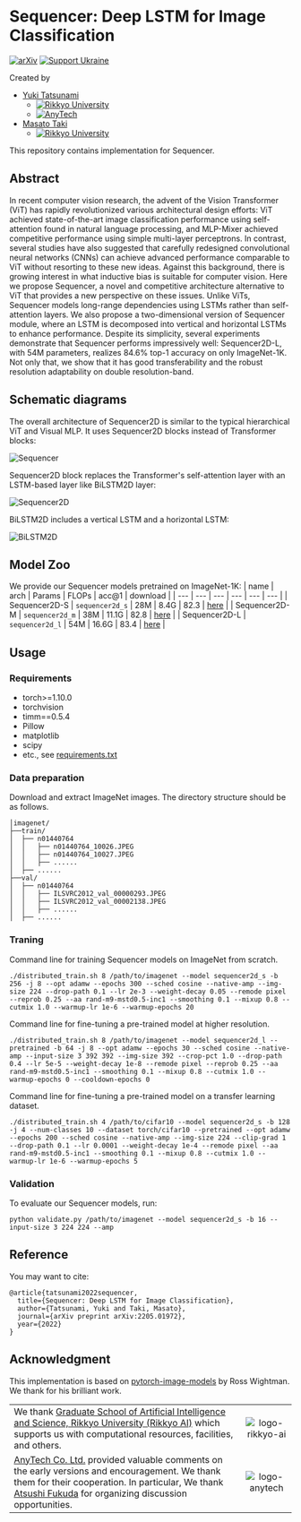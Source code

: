 **Sequencer**: Deep LSTM for Image Classification
========

[![arXiv](https://img.shields.io/badge/arXiv-2205.01972-b31b1b.svg?style=plastic)](https://arxiv.org/abs/2205.01972)
[![Support Ukraine](https://img.shields.io/badge/Support-Ukraine-FFD500?style=plastic&labelColor=005BBB)](https://opensource.fb.com/support-ukraine)

Created by
* [Yuki Tatsunami](https://sites.google.com/view/yuki-tatsunami) 
  * [![Rikkyo University](https://img.shields.io/badge/Rikkyo-University-FFFFFF?style=plastic&labelColor=582780)](https://www.rikkyo.ac.jp)
  * [![AnyTech](https://img.shields.io/badge/AnyTech-Co.%20Ltd.-18C4AA?style=plastic&labelColor=254BB1)](https://anytech.co.jp/)
* [Masato Taki](https://scholar.google.com/citations?hl=en&user=3nMhvfgAAAAJ)
  * [![Rikkyo University](https://img.shields.io/badge/Rikkyo-University-FFFFFF?style=plastic&labelColor=582780)](https://www.rikkyo.ac.jp)

This repository contains implementation for Sequencer.

## Abstract

In recent computer vision research, the advent of the Vision Transformer (ViT) has rapidly revolutionized various architectural design efforts: ViT achieved state-of-the-art image classification performance using self-attention found in natural language processing, and MLP-Mixer achieved competitive performance using simple multi-layer perceptrons. In contrast, several studies have also suggested that carefully redesigned convolutional neural networks (CNNs) can achieve advanced performance comparable to ViT without resorting to these new ideas. Against this background, there is growing interest in what inductive bias is suitable for computer vision. Here we propose Sequencer, a novel and competitive architecture alternative to ViT that provides a new perspective on these issues. Unlike ViTs, Sequencer models long-range dependencies using LSTMs rather than self-attention layers. We also propose a two-dimensional version of Sequencer module, where an LSTM is decomposed into vertical and horizontal LSTMs to enhance performance. Despite its simplicity, several experiments demonstrate that Sequencer performs impressively well: Sequencer2D-L, with 54M parameters, realizes 84.6\% top-1 accuracy on only ImageNet-1K. Not only that, we show that it has good transferability and the robust resolution adaptability on double resolution-band.

## Schematic diagrams

The overall architecture of Sequencer2D is similar to the typical hierarchical ViT and Visual MLP. It uses Sequencer2D blocks instead of Transformer blocks:

![Sequencer]

Sequencer2D block replaces the Transformer's self-attention layer with an LSTM-based layer like BiLSTM2D layer:

![Sequencer2D]

BiLSTM2D includes a vertical LSTM and a horizontal LSTM:

![BiLSTM2D]

[Sequencer]: img/Sequencer.jpg
[Sequencer2D]: img/Sequencer2D.jpg
[BiLSTM2D]: img/BiLSTM2D.jpg

## Model Zoo
We provide our Sequencer models pretrained on ImageNet-1K:
| name | arch | Params | FLOPs | acc@1 | download |
| --- | --- | --- | --- | --- | --- |
| Sequencer2D-S | ```sequencer2d_s``` | 28M | 8.4G | 82.3 | [here](https://github.com/okojoalg/sequencer/releases/download/weights/sequencer2d_s.pth) |
| Sequencer2D-M | ```sequencer2d_m``` | 38M | 11.1G | 82.8 | [here](https://github.com/okojoalg/sequencer/releases/download/weights/sequencer2d_m.pth) |
| Sequencer2D-L | ```sequencer2d_l``` | 54M | 16.6G | 83.4 | [here](https://github.com/okojoalg/sequencer/releases/download/weights/sequencer2d_l.pth) |

## Usage

### Requirements
- torch>=1.10.0
- torchvision
- timm==0.5.4
- Pillow
- matplotlib
- scipy
- etc., see [requirements.txt](requirements.txt)

### Data preparation
Download and extract ImageNet images. The directory structure should be as follows.

```
│imagenet/
├──train/
│  ├── n01440764
│  │   ├── n01440764_10026.JPEG
│  │   ├── n01440764_10027.JPEG
│  │   ├── ......
│  ├── ......
├──val/
│  ├── n01440764
│  │   ├── ILSVRC2012_val_00000293.JPEG
│  │   ├── ILSVRC2012_val_00002138.JPEG
│  │   ├── ......
│  ├── ......
```

### Traning
Command line for training Sequencer models on ImageNet from scratch.
```
./distributed_train.sh 8 /path/to/imagenet --model sequencer2d_s -b 256 -j 8 --opt adamw --epochs 300 --sched cosine --native-amp --img-size 224 --drop-path 0.1 --lr 2e-3 --weight-decay 0.05 --remode pixel --reprob 0.25 --aa rand-m9-mstd0.5-inc1 --smoothing 0.1 --mixup 0.8 --cutmix 1.0 --warmup-lr 1e-6 --warmup-epochs 20
```

Command line for fine-tuning a pre-trained model at higher resolution.
```
./distributed_train.sh 8 /path/to/imagenet --model sequencer2d_l --pretrained -b 64 -j 8 --opt adamw --epochs 30 --sched cosine --native-amp --input-size 3 392 392 --img-size 392 --crop-pct 1.0 --drop-path 0.4 --lr 5e-5 --weight-decay 1e-8 --remode pixel --reprob 0.25 --aa rand-m9-mstd0.5-inc1 --smoothing 0.1 --mixup 0.8 --cutmix 1.0 --warmup-epochs 0 --cooldown-epochs 0
```

Command line for fine-tuning a pre-trained model on a transfer learning dataset.
```
./distributed_train.sh 4 /path/to/cifar10 --model sequencer2d_s -b 128 -j 4 --num-classes 10 --dataset torch/cifar10 --pretrained --opt adamw --epochs 200 --sched cosine --native-amp --img-size 224 --clip-grad 1 --drop-path 0.1 --lr 0.0001 --weight-decay 1e-4 --remode pixel --aa rand-m9-mstd0.5-inc1 --smoothing 0.1 --mixup 0.8 --cutmix 1.0 --warmup-lr 1e-6 --warmup-epochs 5
```

### Validation
To evaluate our Sequencer models, run:
```
python validate.py /path/to/imagenet --model sequencer2d_s -b 16 --input-size 3 224 224 --amp
```

## Reference
You may want to cite:
```
@article{tatsunami2022sequencer,
  title={Sequencer: Deep LSTM for Image Classification},
  author={Tatsunami, Yuki and Taki, Masato},
  journal={arXiv preprint arXiv:2205.01972},
  year={2022}
}
```

## Acknowledgment
This implementation is based on [pytorch-image-models](https://github.com/rwightman/pytorch-image-models) by Ross Wightman. We thank for his brilliant work.

|   |   |
|:--|:-:|
|  We thank [Graduate School of Artificial Intelligence and Science, Rikkyo University (Rikkyo AI)](https://ai.rikkyo.ac.jp) which supports us with computational resources, facilities, and others. |  ![logo-rikkyo-ai] |
|  [AnyTech Co. Ltd.](https://anytech.co.jp) provided valuable comments on the early versions and encouragement. We thank them for their cooperation. In particular, We thank [Atsushi Fukuda](https://github.com/fukumame) for organizing discussion opportunities. |  ![logo-anytech] |

[logo-rikkyo-ai]: img/RIKKYOAI_main.png "Logo of Rikkyo AI"
[logo-anytech]: img/anytech.svg "Logo of AnyTech"

